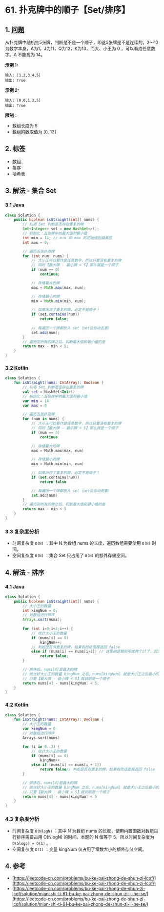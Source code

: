 # 61. 扑克牌中的顺子【Set/排序】

## 1. [问题](https://leetcode-cn.com/problems/bu-ke-pai-zhong-de-shun-zi-lcof/)

从扑克牌中随机抽5张牌，判断是不是一个顺子，即这5张牌是不是连续的。2～10为数字本身，A为1，J为11，Q为12，K为13，而大、小王为 0 ，可以看成任意数字。A 不能视为 14。

**示例 1:**

```
输入: [1,2,3,4,5]
输出: True
```

**示例 2:**

```
输入: [0,0,1,2,5]
输出: True
```

**限制：**

* 数组长度为 5 
* 数组的数取值为 \[0, 13] 

## 2. 标签

* 数组
* 排序
* 哈希表

## 3. 解法 - 集合 Set

### 3.1 Java

```java
class Solution {
    public boolean isStraight(int[] nums) {
        // 利用 Set 判断是否存在重复的牌
        Set<Integer> set = new HashSet<>();
        // 初始化：五张牌中的最大值和最小值
        int min = 14; // min 和 max 的初始值别搞反啦
        int max = 0;

        // 遍历五张扑克牌
        for (int num: nums) {
            // 大小王可以看作是任意数字，所以只要没有重复的牌
            // 同时【最大牌 - 最小牌 < 5】那么就是一个顺子
            if (num == 0)
                continue;

            // 存储最大的牌
            max = Math.max(max, num);

            // 存储最小的牌
            min = Math.min(min, num);

            // 如果出现了重复的牌，必定不是顺子！
            if (set.contains(num))
                return false;
             
            // 每遍历一个牌都放入 set（set会自动去重）
            set.add(num);
        }
        // 遍历完所有的牌之后，判断最大值和最小值的差
        return max - min < 5;
    }
}
```

### 3.2 Kotlin

```kotlin
class Solution {
    fun isStraight(nums: IntArray): Boolean {
        // 利用 Set 判断是否存在重复的牌
        val set = HashSet<Int>()
        // 初始化：五张牌中的最大值和最小值
        var min = 14
        var max = 0

        // 遍历五张扑克牌
        for (num in nums) {
            // 大小王可以看作是任意数字，所以只要没有重复的牌
            // 同时【最大牌 - 最小牌 < 5】那么就是一个顺子
            if (num == 0)
                continue

            // 存储最大的牌
            max = Math.max(max, num)

            // 存储最小的牌
            min = Math.min(min, num)

            // 如果出现了重复的牌，必定不是顺子！
            if (set.contains(num))
                return false

            // 每遍历一个牌都放入 set（set会自动去重）
            set.add(num)
        }
        // 遍历完所有的牌之后，判断最大值和最小值的差
        return max - min < 5
    }
}
```

### 3.3 复杂度分析

* 时间复杂度 `O(N)` ：其中 N 为数组 nums 的长度，遍历数组需要使用 `O(N)` 时间。
* 空间复杂度 `O(N)` ：集合 Set 只占用了 `O(N)` 的额外存储空间。

## 4. 解法 - 排序

### 4.1 Java

```java
class Solution {
    public boolean isStraight(int[] nums) {
        // 大小王的数量
        int kingNum = 0;
        // 对数组进行排序
        Arrays.sort(nums);
        
        for (int i=0;i<4;i++) {
            // 统计大小王的数量
            if (nums[i] == 0)
                kingNum++;
            // 判断是否有重复的牌，如果有的话直接返回 false
            else if (nums[i] == nums[i+1]) // 这里的逻辑别写成两个if了，因为可能会有两个连续的0！
                return false;
        }

        // 排序后，nums[4]是最大的牌
        // 统计好大小王的数量 kingNum 之后，nums[kingNum] 就是大小王之后最小的一张牌
        // 只要【最大牌 - 最小牌 < 5】就说明是一个顺子
        return nums[4] - nums[kingNum] < 5;
    } 
}

```

### 4.2 Kotlin

```kotlin
class Solution {
    fun isStraight(nums: IntArray): Boolean {
        // 大小王的数量
        var kingNum = 0
        // 对数组进行排序
        Arrays.sort(nums)

        for (i in 0..3) {
            // 统计大小王的数量
            if (nums[i] == 0)
                kingNum++
            else if (nums[i] == nums[i + 1])
                return false// 判断是否有重复的牌，如果有的话直接返回 false
        }

        // 排序后，nums[4]是最大的牌
        // 统计好大小王的数量 kingNum 之后，nums[kingNum] 就是大小王之后最小的一张牌
        // 只要【最大牌 - 最小牌 < 5】就说明是一个顺子
        return nums[4] - nums[kingNum] < 5
    }
}
```

### 4.3 复杂度分析

* 时间复杂度 `O(NlogN)` ：其中 N 为数组 nums 的长度，使用内置函数对数组进行排序需要占用 O(NlogN) 的时间。本题的 N 恒等于 5，所以时间复杂度为 `O(5log5) = O(1)` 。
* 空间复杂度 `O(1)` ：变量 kingNum 仅占用了常数大小的额外存储空间。

## 4. 参考

* [https://leetcode-cn.com/problems/bu-ke-pai-zhong-de-shun-zi-lcof/](https://leetcode-cn.com/problems/bu-ke-pai-zhong-de-shun-zi-lcof/)
* [https://leetcode-cn.com/problems/bu-ke-pai-zhong-de-shun-zi-lcof/solution/mian-shi-ti-61-bu-ke-pai-zhong-de-shun-zi-ji-he-se/](https://leetcode-cn.com/problems/bu-ke-pai-zhong-de-shun-zi-lcof/solution/mian-shi-ti-61-bu-ke-pai-zhong-de-shun-zi-ji-he-se/)
